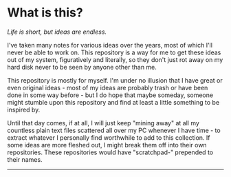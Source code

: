 
# What is this?

*Life is short, but ideas are endless.*

I've taken many notes for various ideas over the years, most of which I'll never be able to work on. This repository is a way for me to get these ideas out of my system, figuratively and literally, so they don't just rot away on my hard disk never to be seen by anyone other than me.

This repository is mostly for myself. I'm under no illusion that I have great or even original ideas - most of my ideas are probably trash or have been done in some way before - but I do hope that maybe someday, someone might stumble upon this repository and find at least a little something to be inspired by.

Until that day comes, if at all, I will just keep "mining away" at all my countless plain text files scattered all over my PC whenever I have time - to extract whatever I personally find worthwhile to add to this collection. If some ideas are more fleshed out, I might break them off into their own repositories. These repositories would have "scratchpad-" prepended to their names.

---
